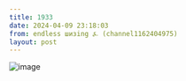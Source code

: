 ```yaml
---
title: 1933
date: 2024-04-09 23:18:03
from: endless шизing ⍼ (channel1162404975)
layout: post
---
```


![image](photos/photo_302@09-04-2024_23-18-03.jpg)


